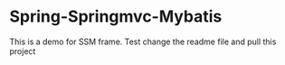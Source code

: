 # Spring-Springmvc-Mybatis
This is a demo for SSM frame.
Test change the readme file and pull this project
